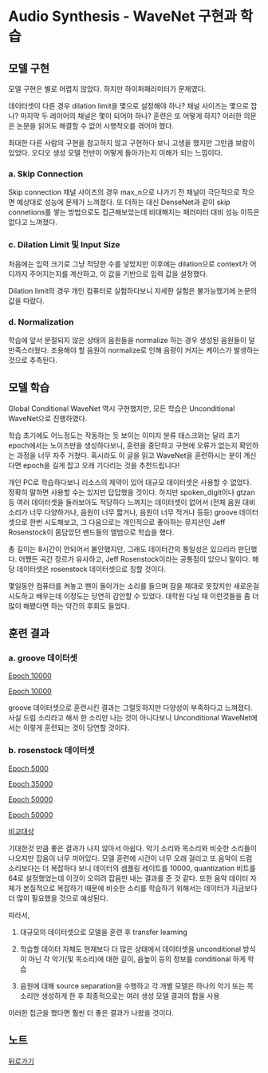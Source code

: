 # Audio Synthesis - WaveNet 구현과 학습

## 모델 구현

모델 구현은 별로 어렵지 않았다. 하지만 하이퍼패러미터가 문제였다.

데이터셋이 다른 경우 dilation limit을 몇으로 설정해야 하나? 채널 사이즈는 몇으로 잡나? 마지막 두 레이어의 채널은 몇이 되어야 하나? 훈련은 또 어떻게 하지? 이러한 의문은 논문을 읽어도 해결할 수 없어 시행착오를 겪어야 했다.

최대한 다른 사람의 구현을 참고하지 않고 구현하다 보니 고생을 했지만 그만큼 보람이 있었다. 오디오 생성 모델 전반이 어떻게 돌아가는지 이해가 되는 느낌이다.

### a. Skip Connection

Skip connection 채널 사이즈의 경우 max_n으로 나가기 전 채널이 극단적으로 작으면 예상대로 성능에 문제가 느껴졌다.
또 더하는 대신 DenseNet과 같이 skip connetions를 쌓는 방법으로도 접근해보았는데 비대해지는 패러미터 대비 성능 이득은 없다고 느껴졌다.

### c. Dilation Limit 및 Input Size

처음에는 입력 크기로 그냥 적당한 수를 넣었지만 이후에는 dilation으로 context가 어디까지 주어지는지를 계산하고, 이 값을 기반으로 입력 값을 설정했다.

Dilation limit의 경우 개인 컴퓨터로 실험하다보니 자세한 실험은 불가능했기에 논문의 값을 따랐다.

### d. Normalization

학습에 앞서 분절되지 않은 상태의 음원들을 normalize 하는 경우 생성된 음원들이 덜 만족스러웠다.
조용해야 할 음원이 normalize로 인해 음량이 커지는 케이스가 발생하는 것으로 추측된다.

## 모델 학습

Global Conditional WaveNet 역시 구현했지만, 모든 학습은 Unconditional WaveNet으로 진행하였다.

학습 초기에도 어느정도는 작동하는 듯 보이는 이미지 분류 태스크와는 달리 초기 epoch에서는 노이즈만을 생성하다보니, 훈련을 중단하고 구현에 오류가 없는지 확인하는 과정을 너무 자주 거쳤다. 혹시라도 이 글을 읽고 WaveNet을 훈련하시는 분이 계신다면 epoch을 길게 잡고 오래 기다리는 것을 추천드립니다!

개인 PC로 학습하다보니 리소스의 제약이 있어 대규모 데이터셋은 사용할 수 없었다. 정확히 말하면 사용할 수는 있지만 답답했을 것이다. 하지만 spoken_digit이나 gtzan등 여러 데이터셋을 둘러보아도 적당하다 느껴지는 데이터셋이 없어서 (전체 음원 대비 소리가 너무 다양하거나, 음원이 너무 짧거나, 음원이 너무 적거나 등등) groove 데이터셋으로 한번 시도해보고, 그 다음으로는 개인적으로 좋아하는 뮤지션인 Jeff Rosenstock이 몸담았던 밴드들의 앨범으로 학습을 했다.

총 길이는 8시간이 안되어서 불안했지만, 그래도 데이터간의 통일성은 있으리라 판단했다. 어쨌든 곡간 장르가 유사하고, Jeff Rosenstock이라는 공통점이 있으니 말이다. 해당 데이터셋은 rosenstock 데이터셋으로 칭할 것이다.

몇일동안 컴퓨터를 켜놓고 팬이 돌아가는 소리를 들으며 잠을 제대로 못잤지만 새로운걸 시도하고 배우는데 이정도는 당연히 감안할 수 있었다. 대학원 다닐 때 이런것들을 좀 더 많이 해봤다면 하는 약간의 후회도 들었다.

## 훈련 결과

### a. groove 데이터셋

[Epoch 10000](https://user-images.githubusercontent.com/115688680/218380283-0825a8e1-5ec8-4833-bb7b-c5bf73402e9f.mp4)

[Epoch 10000](https://user-images.githubusercontent.com/115688680/218380290-81c3d0e6-a46e-4d74-a25d-ad41b90f8e3a.mp4)

groove 데이터셋으로 훈련시킨 결과는 그럴듯하지만 다양성이 부족하다고 느껴졌다. 사실 드럼 소리라고 해서 한 소리만 나는 것이 아니다보니 Unconditional WaveNet에서는 이렇게 훈련되는 것이 당연할 것이다.

### b. rosenstock 데이터셋

[Epoch 5000](https://user-images.githubusercontent.com/115688680/218375592-0b791144-1646-40aa-9cb4-5bf8275f2e78.mp4)

[Epoch 35000](https://user-images.githubusercontent.com/115688680/218375736-d7e3e0ab-1d92-4f1e-a696-8523dd4e1578.mp4)

[Epoch 50000](https://user-images.githubusercontent.com/115688680/218379203-4b0c6a44-479f-42eb-8faa-d7723aa07464.mp4)

[Epoch 50000](https://user-images.githubusercontent.com/115688680/218381676-750ed747-98b5-4013-9c8e-d833e8b6e892.mp4)

[비교대상](https://www.youtube.com/watch?v=G9oJBatX0pk)


기대한것 만큼 좋은 결과가 나지 않아서 아쉽다. 악기 소리와 목소리와 비슷한 소리들이 나오지만 잡음이 너무 끼어있다. 모델 훈련에 시간이 너무 오래 걸리고 또 음악이 드럼 소리보다는 더 복잡하다 보니 데이터의 샘플링 레이트를 10000, quantization 비트를 64로 설정했었는데 이것이 오히려 잡음만 내는 결과를 준 것 같다.
또한 음악 데이터 자체가 본질적으로 복잡하기 때문에 비슷한 소리를 학습하기 위해서는 데이터가 지금보다 더 많이 필요했을 것으로 예상된다.

따라서,

1) 대규모의 데이터셋으로 모델을 훈련 후 transfer learning

2) 학습할 데이터 자체도 현재보다 더 많은 상태에서 데이터셋을 unconditional 방식이 아닌 각 악기(및 목소리)에 대한 길이, 음높이 등의 정보를 conditional 하게 학습

3) 음원에 대해 source separation을 수행하고 각 개별 모델은 하나의 악기 또는 목소리만 생성하게 한 후 최종적으로는 여러 생성 모델 결과의 합을 사용

이러한 접근을 했다면 훨씬 더 좋은 결과가 나왔을 것이다.

## 노트

[뒤로가기](./)
